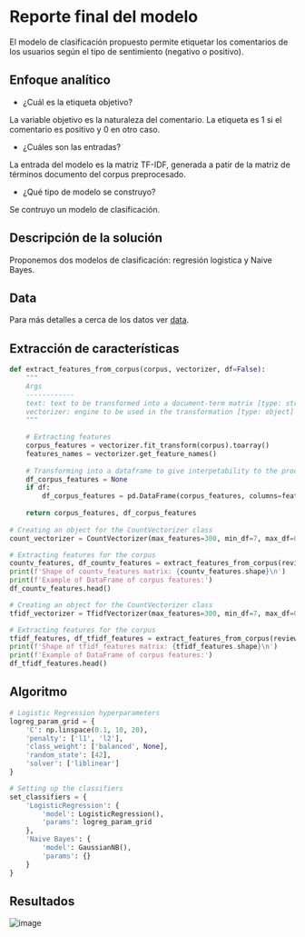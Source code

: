 # Reporte final del modelo

El modelo de clasificación propuesto permite etiquetar los comentarios de los usuarios según el tipo de sentimiento (negativo o positivo).

## Enfoque analítico
* ¿Cuál es la etiqueta objetivo?

La variable objetivo es la naturaleza del comentario. La etiqueta es 1 si el comentario es positivo y 0 en otro caso.

* ¿Cuáles son las entradas?

La entrada del modelo es la matriz TF-IDF, generada a patir de la matriz de términos documento del corpus preprocesado. 

* ¿Qué tipo de modelo se construyo?

Se contruyo un modelo de clasificación.

## Descripción de la solución

Proponemos dos modelos de clasificación: regresión logistica y Naive Bayes.

## Data

Para más detalles a cerca de los datos ver  [data](https://github.com/Luque-ZabalaC/tdsp_E-Commerce/tree/master/docs/data).

## Extracción de características 

```python
def extract_features_from_corpus(corpus, vectorizer, df=False):
    """
    Args
    ------------
    text: text to be transformed into a document-term matrix [type: string]
    vectorizer: engine to be used in the transformation [type: object]
    """
    
    # Extracting features
    corpus_features = vectorizer.fit_transform(corpus).toarray()
    features_names = vectorizer.get_feature_names()
    
    # Transforming into a dataframe to give interpetability to the process
    df_corpus_features = None
    if df:
        df_corpus_features = pd.DataFrame(corpus_features, columns=features_names)
    
    return corpus_features, df_corpus_features
    
# Creating an object for the CountVectorizer class
count_vectorizer = CountVectorizer(max_features=300, min_df=7, max_df=0.8, stop_words=pt_stopwords)

# Extracting features for the corpus
countv_features, df_countv_features = extract_features_from_corpus(reviews_stemmer, count_vectorizer, df=True)
print(f'Shape of countv_features matrix: {countv_features.shape}\n')
print(f'Example of DataFrame of corpus features:')
df_countv_features.head()

# Creating an object for the CountVectorizer class
tfidf_vectorizer = TfidfVectorizer(max_features=300, min_df=7, max_df=0.8, stop_words=pt_stopwords)

# Extracting features for the corpus
tfidf_features, df_tfidf_features = extract_features_from_corpus(reviews_stemmer, tfidf_vectorizer, df=True)
print(f'Shape of tfidf_features matrix: {tfidf_features.shape}\n')
print(f'Example of DataFrame of corpus features:')
df_tfidf_features.head()
```


## Algoritmo
```python
# Logistic Regression hyperparameters
logreg_param_grid = {
    'C': np.linspace(0.1, 10, 20),
    'penalty': ['l1', 'l2'],
    'class_weight': ['balanced', None],
    'random_state': [42],
    'solver': ['liblinear']
}

# Setting up the classifiers
set_classifiers = {
    'LogisticRegression': {
        'model': LogisticRegression(),
        'params': logreg_param_grid
    },
    'Naive Bayes': {
        'model': GaussianNB(),
        'params': {}
    }
}
```

## Resultados

![image](https://user-images.githubusercontent.com/81445104/207159970-d84d81db-df87-470b-8934-591bbba895fd.png)

